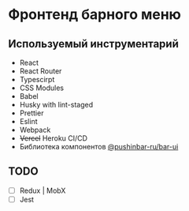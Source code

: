# Фронтенд барного меню

## Используемый инструментарий
- React
- React Router
- Typescirpt
- CSS Modules
- Babel
- Husky with lint-staged
- Prettier
- Eslint
- Webpack
- ~~Vercel~~ Heroku CI/CD
- Библиотека компонентов [@pushinbar-ru/bar-ui](https://github.com/pushinbar-ru/bar-ui)

## TODO

- [ ] Redux | MobX
- [ ] Jest
